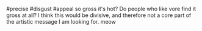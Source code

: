 #precise
#disgust
#appeal
so gross it's hot?
Do people who like vore find it gross at all? I think this would be divisive, and therefore not a core part of the artistic message I am looking for. meow
